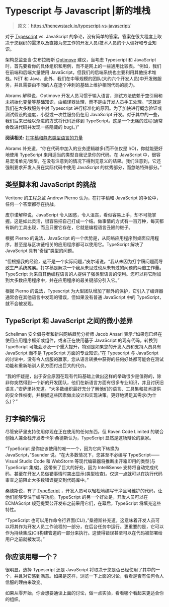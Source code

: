 # Typescript 与 Javascript |新的堆栈

> 原文：<https://thenewstack.io/typescript-vs-javascript/>

对于 [Typescript](https://thenewstack.io/what-is-typescript/) vs. JavaScript 的争论，没有简单的答案。答案在很大程度上取决于您组织的需求以及直接为您工作的开发人员/技术人员的个人偏好和专业知识。

架构总监亚当·艾布拉姆斯 [Optimove](https://www.optimove.com/) 建议，当考虑 Typescript 和 JavaScript 时，首先要看你的具体组织和用例，而不是网上的一些通用比较表。“例如，我们在前端和后端大量使用 JavaScript，但我们的后端系统也主要利用其他技术堆栈。NET 和 Java。此外，我们在中等规模的团队(大约六个开发人员)中开发微服务，并且需要由不同的人在逐个冲刺的基础上维护相同代码的能力。

Abrams 解释说，Optimove 开发人员习惯于输入语言，测试方法依赖于空引用和未初始化变量等基础知识，由编译器处理，而不是由开发人员手工处理。“这就是我们在大多数服务中对 Typescript 进行标准化的原因。为了加快进行概念验证或测试假设的速度，小型或一次性服务仍在用 JavaScript 开发。对于其中的一些，我们后来已经以渐进的方式将代码迁移到 TypeScript。这是一个无痛的过程(通常会改进代码并发现一些隐藏的 bug)。)"

**阅读相关:** [打字稿和静态类型语言的力量](/typescript-and-the-power-of-a-statically-typed-language/)

Abrams 补充道，“你在代码中加入的业务逻辑越多(而不仅仅是 I/O)，你就能更好地使用 TypeScript 来用适当的类型自我记录你的代码。在 JavaScript 中，很容易混淆单元/类型，在没有注意到的情况下得到无意义的结果。我们注意到，它还强制要求开发人员在实际代码中使用 JavaScript 的优秀部分，而忽略特殊部分。”

## 类型脚本和 JavaScript 的挑战

Veritone 的工程总监 Andrew Pierno 认为，在打字稿和 JavaScript 的争论中，任何一个答案都存在挑战。

皮尔诺解释说，JavaScript 令人困惑，令人沮丧，看似容易上手，却不可能掌握。这是如此灵活，很容易把自己打成一个结。做事情的方式有一百万种，每天都有新的工具出现，而且只要它存在，它就是编程语言丑陋的继子。

根据 Pierno 的说法，JavaScript 的一个优势是，从网络应用程序到桌面应用程序，甚至是与区块链相关的应用程序都可以使用它。TypeScript 解决了 JavaScript 具有“奇怪”类型的问题。

“但根据我的经验，这不是一个实际问题，”皮尔诺说。“我从未因为打字稿问题而导致生产系统瘫痪。打字稿是解决一个我从未见过也从未有过的问题的两倍工作量。TypeScript 为来自其他编程语言的人提供了强类型语言的便利。您可以将它附加到大多数应用程序中，并在应用程序的最关键部分引入它。”

根据 Pierno 的说法，Typescript 为大型团队增加了额外的保护，它引入了编译器通常会在其他语言中发现的错误，但如果没有普通 JavaScript 中的 TypeScript，就不会被发现。

## TypeScript 和 JavaScript 之间的微小差异

Schellman 安全倡导者和新兴网络趋势分析师 Jacob Ansari 表示:“如果您已经在使用应用程序框架或组件，或者正在使用基于 JavaScript 的现有代码，转换到 TypeScript 可能会涉及一个重大提升，特别是如果您的开发人员和支持人员具有 JavaScript 而不是 TypeScript 方面的专业知识。”在 Typescript 与 JavaScript 的讨论中，没有令人信服的赢家，您从语言转换中获得的任何好处都可能会在测试功能和重新培训人员方面付出巨大的代价。

“我的怀疑是，出于安全原因在现有代码基础上做出这样的举动很少是值得的，除非你突然得到一个新的开发团队，他们在新语言方面有很多专业知识，并且讨厌旧语言，”安萨里补充道。“大多数组织最好充分了解他们的语言、工具集和技术提供的安全性权衡，并根据这些因素做出设计和实现决策。更好地满足其需求(为什么)？”

## 打字稿的情况

尽管安萨里支持使用你现在正在使用的任何东西，但 Raven Code Limited 的联合创始人兼全栈开发者卡尔·桑德斯认为，TypeScript 显然是这场辩论的赢家。

“TypeScript 是你应该使用的唯一一个，因为它向下转换为 JavaScript，”Saunder 说。“在大多数情况下，您甚至不必编写 TypeScript——Visual Studio Code 和 WebStorm 等现代编辑器将推断出开箱即用的类型(与 TypeScript 集成)。这带来了巨大的好处，因为 IntelliSense 支持将自动完成代码，甚至在开发人员做错事情时突出显示(类型检查)。仅这一点就可以在执行代码审查之前阻止大多数错误提交到代码库中。”

桑德斯说，有了 [TypeScript](https://thenewstack.io/typescript-tutorial-go-beyond-hello-world/) ，开发人员可以轻松地编写干净且可维护的代码，让他们能够专注于编写功能。TypeScript 的另一个好处是，开发人员可以在 ECMAScript 规范提案公开发布之前采用它们，在幕后，TypeScript 将填充这些特性。

“TypeScript 也可以用作命令行界面(CLI)，”桑德斯补充道。这意味着开发人员可以将其作为开发人员工作流程的一部分，在后台任务中运行。更重要的是，它可以作为持续集成(CI)构建管道的一部分来执行。这使得错误甚至可以在代码被部署给用户之前就被发现。”

## 你应该用哪一个？

很明显，选择 Typescript 还是 JavaScript 将取决于您是否已经使用了其中的一个，并且对它感到满意。如果是这样，浏览一下上面的讨论，看看是否有任何令人信服的理由来改变。

如果从零开始，你会想要通读上面的讨论，做一点实验，看看哪个看起来更适合你的组织。

<svg xmlns:xlink="http://www.w3.org/1999/xlink" viewBox="0 0 68 31" version="1.1"><title>Group</title> <desc>Created with Sketch.</desc></svg>